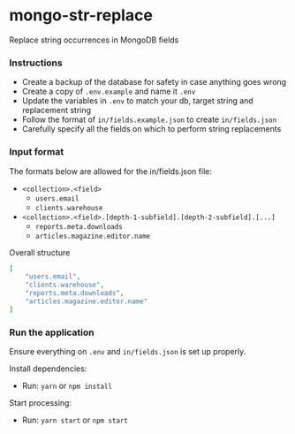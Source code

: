 # mongo-str-replace
Replace string occurrences in MongoDB fields

### Instructions
- Create a backup of the database for safety in case anything goes wrong
- Create a copy of `.env.example` and name it `.env`
- Update the variables in `.env` to match your db, target string and replacement string
- Follow the format of `in/fields.example.json` to create `in/fields.json`
- Carefully specify all the fields on which to perform string replacements

### Input format
The formats below are allowed for the in/fields.json file:
- `<collection>.<field>`
    - `users.email`
    - `clients.warehouse`
- `<collection>.<field>.[depth-1-subfield].[depth-2-subfield].[...]` 
    - `reports.meta.downloads`
    - `articles.magazine.editor.name`

Overall structure

```json
[
    "users.email",
    "clients.warehouse",
    "reports.meta.downloads",
    "articles.magazine.editor.name"
]
```

### Run the application
Ensure everything on `.env` and `in/fields.json` is set up properly.

Install dependencies: 
- Run: `yarn` or `npm install`

Start processing: 
- Run: `yarn start` or `npm start`
